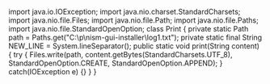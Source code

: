 import java.io.IOException;
import java.nio.charset.StandardCharsets;
import java.nio.file.Files;
import java.nio.file.Path;
import java.nio.file.Paths;
import java.nio.file.StandardOpenOption;
class Print {
    private static Path path = Paths.get("C:\\p\\nism-gui-installer\\log1.txt");
    private static final String NEW_LINE = System.lineSeparator();
    public static void print(String content) {
        try {
            Files.write(path, content.getBytes(StandardCharsets.UTF_8), StandardOpenOption.CREATE, StandardOpenOption.APPEND);
        } catch(IOException e) {}
    }
}
